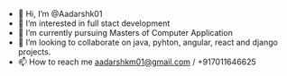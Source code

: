 - 👋 Hi, I’m @Aadarshk01
- 👀 I’m interested in full stact development
- 🌱 I’m currently pursuing Masters of Computer Application
- 💞️ I’m looking to collaborate on java, pyhton, angular, react and django projects.
- 📫 How to reach me aadarshkm01@gmail.com / +917011646625

<!---
Aadarshk01/Aadarshk01 is a ✨ special ✨ repository because its `README.md` (this file) appears on your GitHub profile.
You can click the Preview link to take a look at your changes.
--->
